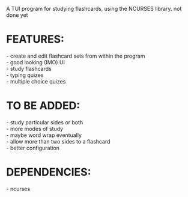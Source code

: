 A TUI program for studying flashcards, using the NCURSES library. not done yet


<h1> FEATURES: </h1>
- create and edit flashcard sets from within the program <br />
- good looking (IMO) UI <br />
- study flashcards <br />
- typing quizes <br />
- multiple choice quizes <br />

<h1> TO BE ADDED:</h1>
- study particular sides or both <br />
- more modes of study <br />
- maybe word wrap eventually <br />
- allow more than two sides to a flashcard <br />
- better configuration <br />

<h1> DEPENDENCIES:</h1>
- ncurses <br />
